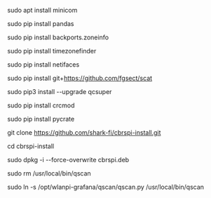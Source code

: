 sudo apt install minicom

sudo pip install pandas

sudo pip install backports.zoneinfo

sudo pip install timezonefinder

sudo pip install netifaces

sudo pip install git+https://github.com/fgsect/scat

sudo pip3 install --upgrade qcsuper

sudo pip install crcmod

sudo pip install pycrate

git clone https://github.com/shark-fi/cbrspi-install.git

cd cbrspi-install

sudo dpkg -i --force-overwrite cbrspi.deb

sudo rm /usr/local/bin/qscan

sudo ln -s /opt/wlanpi-grafana/qscan/qscan.py /usr/local/bin/qscan
